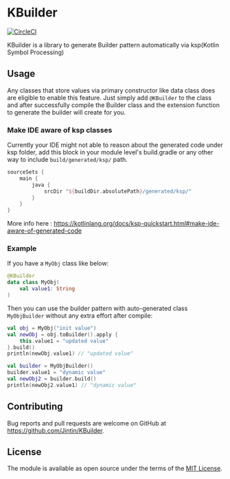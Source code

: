 # KBuilder

[![CircleCI](https://circleci.com/gh/Jintin/KBuilder.svg?style=shield)](https://app.circleci.com/pipelines/github/Jintin/KBuilder)

KBuilder is a library to generate Builder pattern automatically via ksp(Kotlin Symbol Processing)

## Usage

Any classes that store values via primary constructor like data class does are eligible to enable
this feature. Just simply add `@KBuilder` to the class and after successfully compile the Builder
class and the extension function to generate the builder will create for you.

### Make IDE aware of ksp classes

Currently your IDE might not able to reason about the generated code under ksp folder, add this
block in your module level's build.gradle or any other way to include `build/generated/ksp/` path.

```groovy
sourceSets {
    main {
        java {
            srcDir "${buildDir.absolutePath}/generated/ksp/"
        }
    }
}
```

More info here : https://kotlinlang.org/docs/ksp-quickstart.html#make-ide-aware-of-generated-code

### Example

If you have a `MyObj` class like below:

```kotlin
@KBuilder
data class MyObj(
    val value1: String
)
```

Then you can use the builder pattern with auto-generated class `MyObjBuilder` without any extra
effort after compile:

```kotlin
val obj = MyObj("init value")
val newObj = obj.toBuilder().apply {
    this.value1 = "updated value"
}.build()
println(newObj.value1) // "updated value"

val builder = MyObjBuilder()
builder.value1 = "dynamic value"
val newObj2 = builder.build()
println(newObj2.value1) // "dynamic value"
```

## Contributing

Bug reports and pull requests are welcome on GitHub at <https://github.com/Jintin/KBuilder>.

## License

The module is available as open source under the terms of
the [MIT License](http://opensource.org/licenses/MIT).
